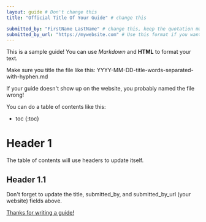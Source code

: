 ```yaml
---
layout: guide # Don't change this
title: "Official Title Of Your Guide" # change this

submitted_by: "FirstName LastName" # change this, keep the quotation marks
submitted_by_url: "https://mywebsite.com" # Use this format if you want to link your website, keep the quotation marks
---
```

This is a sample guide! You can use *Markdown* and **HTML** to format your text.

Make sure you title the file like this:
YYYY-MM-DD-title-words-separated-with-hyphen.md

If your guide doesn't show up on the website, you probably named the file wrong!

You can do a table of contents like this:
- toc
{:toc}

# Header 1
The table of contents will use headers to update itself.

## Header 1.1
Don't forget to update the title, submitted_by, and submitted_by_url (your website) fields above.

<a href="https://s3.amazonaws.com/cdn-origin-etr.akc.org/wp-content/uploads/2021/12/30151747/Pembroke-Welsh-Corgi-smiling-and-happy-outdoors.jpeg">Thanks for writing a guide!</a>
